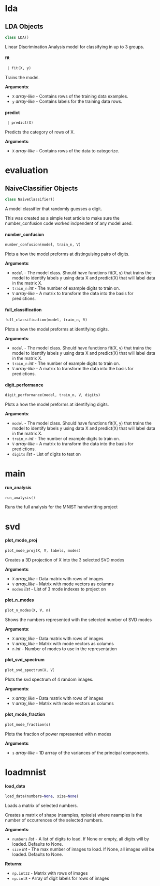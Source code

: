 <a name="lda"></a>
# lda

<a name="lda.LDA"></a>
## LDA Objects

```python
class LDA()
```

Linear Discrimination Analysis model for classifying in up to 3 groups.

<a name="lda.LDA.fit"></a>
#### fit

```python
 | fit(X, y)
```

Trains the model.

**Arguments**:

- `X` _array-like_ - Contains rows of the training data examples.
- `y` _array-like_ - Contains labels for the training data rows.

<a name="lda.LDA.predict"></a>
#### predict

```python
 | predict(X)
```

Predicts the category of rows of X.

**Arguments**:

- `X` _array-like_ - Contains rows of the data to categorize.

<a name="evaluation"></a>
# evaluation

<a name="evaluation.NaiveClassifier"></a>
## NaiveClassifier Objects

```python
class NaiveClassifier()
```

A model classifier that randomly guesses a digit.

This was created as a simple test article to make sure the number_confusion
code worked indpendent of any model used.

<a name="evaluation.number_confusion"></a>
#### number\_confusion

```python
number_confusion(model, train_n, V)
```

Plots a how the model preforms at distinguising pairs of digits.

**Arguments**:

- `model` - The model class. Should have functions fit(X, y) that trains the
  model to identify labels y using data X and predict(X) that will
  label data in the matrix X.
- `train_n` _int_ - The number of example digits to train on.
- `V` _array-like_ - A matrix to transform the data into the basis for
  predictions.

<a name="evaluation.full_classification"></a>
#### full\_classification

```python
full_classification(model, train_n, V)
```

Plots a how the model preforms at identifying digits.

**Arguments**:

- `model` - The model class. Should have functions fit(X, y) that trains the
  model to identify labels y using data X and predict(X) that will
  label data in the matrix X.
- `train_n` _int_ - The number of example digits to train on.
- `V` _array-like_ - A matrix to transform the data into the basis for
  predictions.

<a name="evaluation.digit_performance"></a>
#### digit\_performance

```python
digit_performance(model, train_n, V, digits)
```

Plots a how the model preforms at identifying digits.

**Arguments**:

- `model` - The model class. Should have functions fit(X, y) that trains the
  model to identify labels y using data X and predict(X) that will
  label data in the matrix X.
- `train_n` _int_ - The number of example digits to train on.
- `V` _array-like_ - A matrix to transform the data into the basis for
  predictions.
- `digits` _list_ - List of digits to test on

<a name="main"></a>
# main

<a name="main.run_analysis"></a>
#### run\_analysis

```python
run_analysis()
```

Runs the full analysis for the MNIST handwritting project

<a name="svd"></a>
# svd

<a name="svd.plot_mode_proj"></a>
#### plot\_mode\_proj

```python
plot_mode_proj(X, V, labels, modes)
```

Creates a 3D projection of X into the 3 selected SVD modes

**Arguments**:

- `X` _array_like_ - Data matrix with rows of images
- `V` _array_like_ - Matrix with mode vectors as columns
- `modes` _list_ - List of 3 mode indexes to project on

<a name="svd.plot_n_modes"></a>
#### plot\_n\_modes

```python
plot_n_modes(X, V, n)
```

Shows the numbers represented with the selected number of SVD modes

**Arguments**:

- `X` _array_like_ - Data matrix with rows of images
- `V` _array_like_ - Matrix with mode vectors as columns
- `n` _int_ - Number of modes to use in the representation

<a name="svd.plot_svd_spectrum"></a>
#### plot\_svd\_spectrum

```python
plot_svd_spectrum(X, V)
```

Plots the svd spectrum of 4 random images.

**Arguments**:

- `X` _array_like_ - Data matrix with rows of images
- `V` _array_like_ - Matrix with mode vectors as columns

<a name="svd.plot_mode_fraction"></a>
#### plot\_mode\_fraction

```python
plot_mode_fraction(s)
```

Plots the fraction of power represented with n modes

**Arguments**:

- `s` _array-like_ - 1D arrray of the variances of the principal components.

<a name="loadmnist"></a>
# loadmnist

<a name="loadmnist.load_data"></a>
#### load\_data

```python
load_data(numbers=None, size=None)
```

Loads a matrix of selected numbers.

Creates a matrix of shape (nsamples, npixels) where nsamples is the number
of occurrences of the selected numbers.

**Arguments**:

- `numbers` _list_ - A list of digits to load. If None or empty, all digits
  will by loaded. Defaults to None.
- `size` _int_ - The max number of images to load. If None, all images will
  be loaded. Defaults to None.
  

**Returns**:

- `np.int32` - Matrix with rows of images
- `np.int8` - Array of digit labels for rows of images

